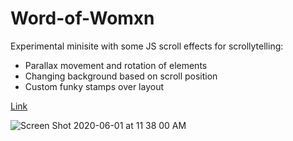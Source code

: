 # Word-of-Womxn
Experimental minisite with some JS scroll effects for scrollytelling:
- Parallax movement and rotation of elements
- Changing background based on scroll position
- Custom funky stamps over layout

[Link](https://javpet.github.io/Word-of-Womxn/)

![Screen Shot 2020-06-01 at 11 38 00 AM](https://user-images.githubusercontent.com/9334646/83396532-6af8d580-a3fc-11ea-9f07-56523e9ec0e7.png)

